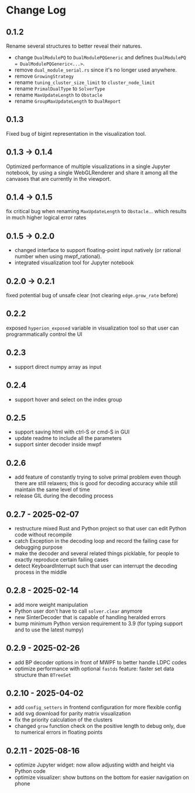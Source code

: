 # Change Log

## 0.1.2

Rename several structures to better reveal their natures.

- change `DualModulePQ` to `DualModulePQGeneric` and defines `DualModulePQ = DualModulePQGeneric<...>`.
- remove `dual_module_serial.rs` since it's no longer used anywhere.
- remove `GrowingStrategy`
- rename `tuning_cluster_size_limit` to `cluster_node_limit`
- rename `PrimalDualType` to `SolverType`
- rename `MaxUpdateLength` to `Obstacle`
- rename `GroupMaxUpdateLength` to `DualReport`

## 0.1.3

Fixed bug of bigint representation in the visualization tool.

## 0.1.3 -> 0.1.4

Optimized performance of multiple visualizations in a single Jupyter notebook, by using a single WebGLRenderer and share
it among all the canvases that are currently in the viewport.

## 0.1.4 -> 0.1.5

fix critical bug when renaming `MaxUpdateLength` to `Obstacle`... which results in much higher logical error rates

## 0.1.5 -> 0.2.0

- changed interface to support floating-point input natively (or rational number when using mwpf_rational).
- integrated visualization tool for Jupyter notebook

## 0.2.0 -> 0.2.1

fixed potential bug of unsafe clear (not clearing `edge.grow_rate` before)

## 0.2.2

exposed `hyperion_exposed` variable in visualization tool so that user can programmatically control the UI

## 0.2.3

- support direct numpy array as input

## 0.2.4

- support hover and select on the index group

## 0.2.5

- support saving html with ctrl-S or cmd-S in GUI
- update readme to include all the parameters
- support sinter decoder inside mwpf

## 0.2.6

- add feature of constantly trying to solve primal problem even though there are still relaxers; this is good for decoding accuracy while still maintain the same level of time
- release GIL during the decoding process

## 0.2.7 - 2025-02-07

- restructure mixed Rust and Python project so that user can edit Python code without recompile
- catch Exception in the decoding loop and record the failing case for debugging purpose
- make the decoder and several related things picklable, for people to exactly reproduce certain failing cases
- detect KeyboardInterrupt such that user can interrupt the decoding process in the middle

## 0.2.8 - 2025-02-14

- add more weight manipulation
- Python user don't have to call `solver.clear` anymore
- new SinterDecoder that is capable of handling heralded errors
- bump minimum Python version requirement to 3.9 (for typing support and to use the latest numpy)

## 0.2.9 - 2025-02-26

- add BP decoder options in front of MWPF to better handle LDPC codes
- optimize performance with optional `fastds` feature: faster set data structure than `BTreeSet`

## 0.2.10 - 2025-04-02

- add `config_setters` in frontend configuration for more flexible config
- add svg download for parity matrix visualization
- fix the priority calculation of the clusters 
- changed `grow` function check on the positive length to debug only, due to numerical errors in floating points

## 0.2.11 - 2025-08-16

- optimize Jupyter widget: now allow adjusting width and height via Python code
- optimize visualizer: show buttons on the bottom for easier navigation on phone
